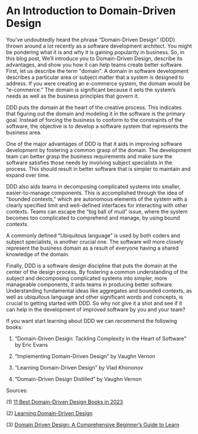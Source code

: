 # An Introduction to Domain-Driven Design

You’ve undoubtedly heard the phrase “Domain-Driven Design” (DDD) thrown around a lot recently as a software development architect. You might be pondering what it is and why it is gaining popularity in business. So, in this blog post, We’ll introduce you to Domain-Driven Design, describe its advantages, and show you how it can help teams create better software. First, let us describe the term "domain". A domain in software development describes a particular area or subject matter that a system is designed to address. If you were creating an e-commerce system, the domain would be "e-commerce." The domain is significant because it sets the system’s needs as well as the business principles that govern it.

DDD puts the domain at the heart of the creative process. This indicates that figuring out the domain and modeling it in the software is the primary goal. Instead of forcing the business to conform to the constraints of the software, the objective is to develop a software system that represents the business area.

One of the major advantages of DDD is that it aids in improving software development by fostering a common grasp of the domain. The development team can better grasp the business requirements and make sure the software satisfies those needs by involving subject specialists in the process. This should result in better software that is simpler to maintain and expand over time.

DDD also aids teams in decomposing complicated systems into smaller, easier-to-manage components. This is accomplished through the idea of "bounded contexts," which are autonomous elements of the system with a clearly specified limit and well-defined interfaces for interacting with other contexts. Teams can escape the “big ball of mud” issue, where the system becomes too complicated to comprehend and manage, by using bound contexts.

A commonly defined “Ubiquitous language” is used by both coders and subject specialists, is another crucial one. The software will more closely represent the business domain as a result of everyone having a shared knowledge of the domain.

Finally, DDD is a software design discipline that puts the domain at the center of the design process. By fostering a common understanding of the subject and decomposing complicated systems into simpler, more manageable components, it aids teams in producing better software. Understanding fundamental ideas like aggregates and bounded contexts, as well as ubiquitous language and other significant words and concepts, is crucial to getting started with DDD. So why not give it a shot and see if it can help in the development of improved software by you and your team?

If you want start learning about DDD we can recommend the following books:

1. “Domain-Driven Design: Tackling Complexity in the Heart of Software” by Eric Evans

2. “Implementing Domain-Driven Design” by Vaughn Vernon

3. “Learning Domain-Driven Design” by Vlad Khononov

4. “Domain-Driven Design Distilled” by Vaughn Vernon

Sources:

(1) [11 Best Domain-Driven Design Books in 2023](https://realtoughcandy.com/domain-driven-design-books/)

(2) [Learning Domain-Driven Design](https://www.oreilly.com/library/view/learning-domain-driven-design/9781098100124/)

(3) [Domain Driven Design: A Comprehensive Beginner’s Guide to Learn](https://books.google.de/books/about/Domain_Driven_Design.html?id=q7OazAEACAAJ&redir_esc=y)
